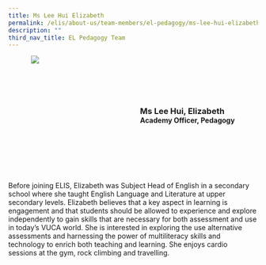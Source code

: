 ```yaml
---
title: Ms Lee Hui Elizabeth
permalink: /elis/about-us/team-members/el-pedagogy/ms-lee-hui-elizabeth/
description: ""
third_nav_title: EL Pedagogy Team
---
```

<div class="flex">
	<div class="imgCrop">
		<img src="/images/Team%20Members/Elizabeth_Use%20for%20website.jpg" class="m-0"></div>
		<div class="flex-col">
		<h3 class="m-0"><strong>Ms Lee Hui, Elizabeth</strong></h3>
		<strong>Academy Officer, Pedagogy</strong>
	</div>
	</div>

<style>
	.m-0 {
		margin: 0 !important;
	}
	.flex {
		display: flex;
		justify-content: center;
		align-items: center; 
		gap: 20px;
	flex-wrap: wrap;
	}
.imgCrop {
    width: 200px !important;
    aspect-ratio: 5/6;
	overflow: hidden;
}
	.flex-col {
		display: flex;
		flex-direction: column;
	}
</style>


Before joining ELIS, Elizabeth&nbsp;was Subject Head of English in a secondary school where she taught English Language and Literature at upper secondary levels.&nbsp;Elizabeth believes that a key aspect in learning is engagement and that students should be allowed to experience and explore independently to gain skills that are necessary for both assessment and use in today’s VUCA world. She is interested in exploring the use alternative assessments and harnessing the power of multiliteracy skills and technology to enrich both teaching and learning.&nbsp;She enjoys cardio sessions at the gym, rock climbing and travelling.